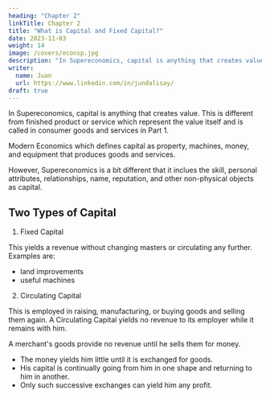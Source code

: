 ```yaml
---
heading: "Chapter 2"
linkTitle: Chapter 2
title: "What is Capital and Fixed Capital?"
date: 2023-11-03
weight: 14
image: /covers/econsp.jpg
description: "In Supereconomics, capital is anything that creates value"
writer:
  name: Juan
  url: https://www.linkedin.com/in/jundalisay/
draft: true
---
```



In Supereconomics, capital is anything that creates value. This is different from finished product or service which represent the value itself and is called in consumer goods and services in Part 1. 

Modern Economics which defines capital as property, machines, money, and equipment that produces goods and services.  

However, Supereconomics is a bit different that it inclues the skill, personal attributes, relationships, name, reputation, and other non-physical objects as capital. 

<!-- 
Type | Description
--- | --- | --- 
Cyclical | Associated with the business cycle
Structural | Caused by changes in the economy, such as in technological and natural resources 
Seasonal | Caused by seasons and weather
Frictional | Temporary unemployment 
 -->

## Two Types of Capital

1. Fixed Capital 

This yields a revenue without changing masters or circulating any further. Examples are:
- land improvements 
- useful machines


2. Circulating Capital 

<!-- The returns of the fixed capital employed by land improvers are much slower than the returns of the circulating capital. -->

This is employed in raising, manufacturing, or buying goods and selling them again. A Circulating Capital yields no revenue to its employer while it remains with him.

A merchant's goods provide no revenue until he sells them for money.
- The money yields him little until it is exchanged for goods.
- His capital is continually going from him in one shape and returning to him in another.
- Only such successive exchanges can yield him any profit.





<!-- ---
title: "Graber's 5 Bullshit Jobs"
heading: "Flunkies, Goons, Duct Tapers, Box Tickers, Task Masters"
description : "Graber Defined 5 Types of Bullshit Jobs"
-

Graber Defined 5 Types of Bullshit Jobs:

1. Flunkies

2. Goons

3. Duct Tapers

4. Box Tickers

5. Task Masters

  a. Type 1 contains those whose role consists entirely of assigning work to others.
  b. Type 2 creates bullshit tasks for others to do, to supervise bullshit, or even to create entirely new bullshit jobs.
  
   -->
   